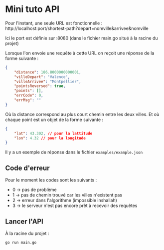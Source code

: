 # Mini tuto API

Pour l'instant, une seule URL est fonctionnelle :
http://localhost:port/shortest-path?depart=nomville&arrivee&nomville

Ici le port est définie sur :8080 (dans le fichier main.go situé à la racine du projet)

Lorsque l'on envoie une requête à cette URL on reçoit une réponse de la forme suivante :
```json
{
    "distance": 186.8000000000001,
    "villeDepart": "Valence",
    "villeArrivee": "Montpellier",
    "pointsReversed": true,
    "points": [],
    "errCode": 0,
    "errMsg": ""
}
```
Où la distance correspond au plus court chemin entre les deux villes. Et où chaque point est un objet de la forme suivante :
```json
{
    "lat": 43.302, // pour la lattitude
    "lon": 4.32 // pour la longitude
}
```
Il y a un exemple de réponse dans le fichier ```examples/example.json```
## Code d'erreur
Pour le moment les codes sont les suivants :
* 0 -> pas de problème
* 1 -> pas de chemin trouvé car les villes n'existent pas
* 2 -> erreur dans l'algorithme (impossible inshallah)
* 3 -> le serveur n'est pas encore prêt à recevoir des requêtes

## Lancer l'API
À la racine du projet :
```sh
go run main.go
```